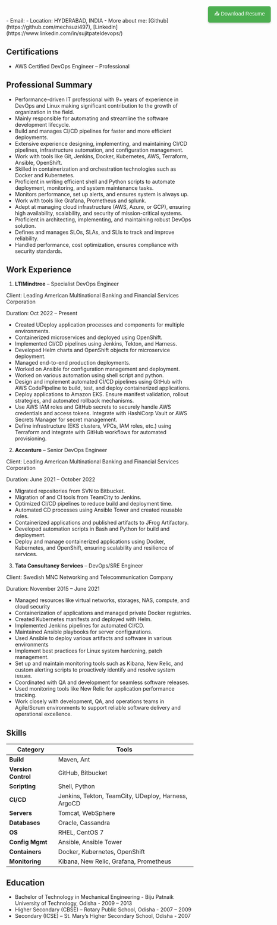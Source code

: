 <!-- Download button at top-right -->
<div style="position: absolute; top: 20px; right: 20px;">
  <a href="https://github.com/mechsuzi497/sujit_resume/blob/b48017caa8384f465154bab040b561f181aebdb7/Resume_SujitPatel_DevOps_9yrs-1.docx" download>
    <button style="
      background-color: #4CAF50;
      color: white;
      padding: 10px 16px;
      border: none;
      border-radius: 5px;
      font-size: 14px;
      cursor: pointer;
      box-shadow: 0 2px 4px rgba(0,0,0,0.2);
    ">
      📥 Download Resume
    </button>
  </a>
</div>
- Email: <MSUJIT.PATEL@GMAIL.COM>
- Location: HYDERABAD, INDIA
- More about me: [Github](https://github.com/mechsuzi497), [LinkedIn](https://www.linkedin.com/in/sujitpateldevops/)

## Certifications
- AWS Certified DevOps Engineer – Professional
<div data-iframe-width="150" data-iframe-height="270" data-share-badge-id="0668974c-a655-4959-990c-8ad91db5c465" data-share-badge-host="https://www.credly.com"></div><script type="text/javascript" async src="//cdn.credly.com/assets/utilities/embed.js"></script>

## Professional Summary

- Performance-driven IT professional with 9+ years of experience in DevOps and Linux making significant contribution to the growth of organization in the field.
- Mainly responsible for automating and streamline the software development lifecycle.
- Build and manages CI/CD pipelines for faster and more efficient deployments.
-	Extensive experience designing, implementing, and maintaining CI/CD pipelines, infrastructure automation, and configuration management.
-	Work with tools like Git, Jenkins, Docker, Kubernetes, AWS, Terraform, Ansible, OpenShift.
-	Skilled in containerization and orchestration technologies such as Docker and Kubernetes.
-	Proficient in writing efficient shell and Python scripts to automate deployment, monitoring, and system maintenance tasks.
-	Monitors performance, set up alerts, and ensures system is always up.
-	Work with tools like Grafana, Prometheus and splunk.
-	Adept at managing cloud infrastructure (AWS, Azure, or GCP), ensuring high availability, scalability, and security of mission-critical systems.
-	Proficient in architecting, implementing, and maintaining robust DevOps solution.
-	Defines and manages SLOs, SLAs, and SLIs to track and improve reliability.
-	Handled performance, cost optimization, ensures compliance with security standards.

## Work Experience 

1. **LTIMindtree** – Specialist DevOps Engineer

Client: Leading American Multinational Banking and Financial Services Corporation

Duration: Oct 2022 – Present

-	Created UDeploy application processes and components for multiple environments.
-	Containerized microservices and deployed using OpenShift.
-	Implemented CI/CD pipelines using Jenkins, Tekton, and Harness.
-	Developed Helm charts and OpenShift objects for microservice deployment.
-	Managed end-to-end production deployments.
-	Worked on Ansible for configuration management and deployment.
-	Worked on various automation using shell script and python.
-	Design and implement automated CI/CD pipelines using GitHub with AWS CodePipeline to build, test, and deploy containerized applications.
-	Deploy applications to Amazon EKS. Ensure manifest validation, rollout strategies, and automated rollback mechanisms.
-	Use AWS IAM roles and GitHub secrets to securely handle AWS credentials and access tokens. Integrate with HashiCorp Vault or AWS Secrets Manager for secret management.
-	Define infrastructure (EKS clusters, VPCs, IAM roles, etc.) using Terraform and integrate with GitHub workflows for automated provisioning.



2. **Accenture** – Senior DevOps Engineer

Client: Leading American Multinational Banking and Financial Services Corporation

Duration: June 2021 – October 2022

-	Migrated repositories from SVN to Bitbucket. 
-	Migration of and CI tools from TeamCity to Jenkins.
-	Optimized CI/CD pipelines to reduce build and deployment time.
-	Automated CD processes using Ansible Tower and created reusable roles.
-	Containerized applications and published artifacts to JFrog Artifactory.
-	Developed automation scripts in Bash and Python for build and deployment.
-	Deploy and manage containerized applications using Docker, Kubernetes, and OpenShift, ensuring scalability and resilience of services.

3. **Tata Consultancy Services** – DevOps/SRE Engineer

Client: Swedish MNC Networking and Telecommunication Company

Duration: November 2015 – June 2021

-	Managed resources like virtual networks, storages, NAS, compute, and cloud security
-	Containerization of applications and managed private Docker registries.
-	Created Kubernetes manifests and deployed with Helm.
-	Implemented Jenkins pipelines for automated CI/CD.
-	Maintained Ansible playbooks for server configurations.
-	Used Ansible to deploy various artifacts and software in various environments
-	Implement best practices for Linux system hardening, patch management.
-	Set up and maintain monitoring tools such as Kibana, New Relic, and custom alerting scripts to proactively identify and resolve system issues.
-	Coordinated with QA and development for seamless software releases.
-	Used monitoring tools like New Relic for application performance tracking.
-	Work closely with development, QA, and operations teams in Agile/Scrum environments to support reliable software delivery and operational excellence.


## Skills 

| **Category**       | **Tools**                                                                 |
|---------------------|---------------------------------------------------------------------------|
| **Build**          | Maven, Ant                                                               |
| **Version Control** | GitHub, Bitbucket                                                       |
| **Scripting**       | Shell, Python                                                           |
| **CI/CD**           | Jenkins, Tekton, TeamCity, UDeploy, Harness, ArgoCD                     |
| **Servers**         | Tomcat, WebSphere                                                       |
| **Databases**       | Oracle, Cassandra                                                       |
| **OS**              | RHEL, CentOS 7                                                         |
| **Config Mgmt**     | Ansible, Ansible Tower                                                  |
| **Containers**      | Docker, Kubernetes, OpenShift                                           |
| **Monitoring**      | Kibana, New Relic, Grafana, Prometheus                                  |
   
## Education 

- Bachelor of Technology in Mechanical Engineering - Biju Patnaik University of Technology, Odisha - 2009 – 2013
- Higher Secondary (CBSE) – Rotary Public School, Odisha - 2007 – 2009
- Secondary (ICSE) – St. Mary’s Higher Secondary School, Odisha - 2007




